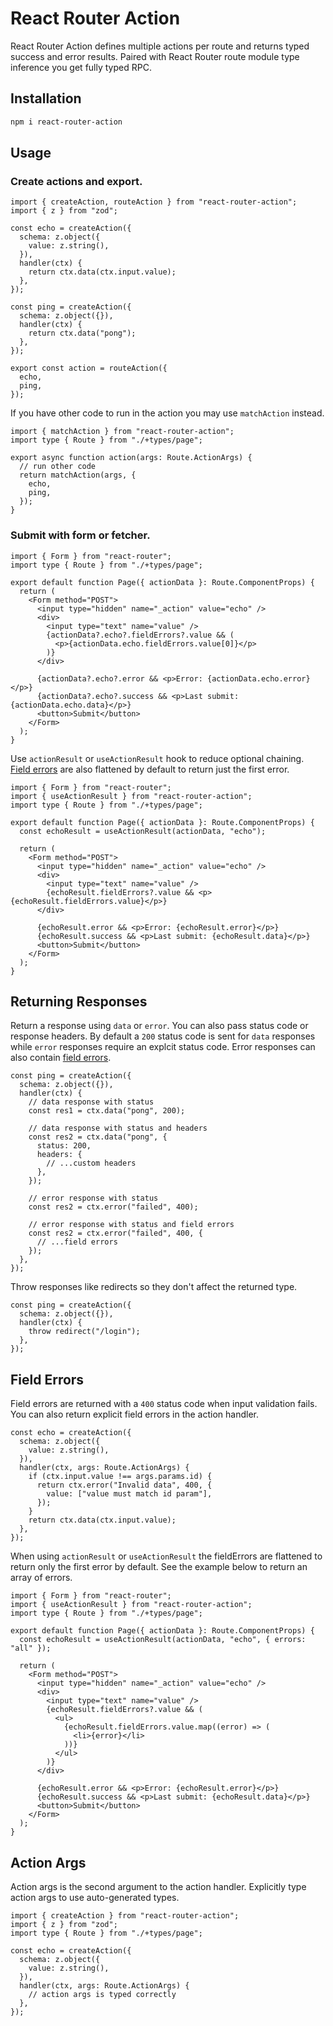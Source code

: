 # React Router Action

React Router Action defines multiple actions per route and returns typed success and error results. Paired with React Router route module type inference you get fully typed RPC.

## Installation

```sh
npm i react-router-action
```

## Usage

### Create actions and export.

```tsx
import { createAction, routeAction } from "react-router-action";
import { z } from "zod";

const echo = createAction({
  schema: z.object({
    value: z.string(),
  }),
  handler(ctx) {
    return ctx.data(ctx.input.value);
  },
});

const ping = createAction({
  schema: z.object({}),
  handler(ctx) {
    return ctx.data("pong");
  },
});

export const action = routeAction({
  echo,
  ping,
});
```

If you have other code to run in the action you may use `matchAction` instead.

```tsx
import { matchAction } from "react-router-action";
import type { Route } from "./+types/page";

export async function action(args: Route.ActionArgs) {
  // run other code
  return matchAction(args, {
    echo,
    ping,
  });
}
```

### Submit with form or fetcher.

```tsx
import { Form } from "react-router";
import type { Route } from "./+types/page";

export default function Page({ actionData }: Route.ComponentProps) {
  return (
    <Form method="POST">
      <input type="hidden" name="_action" value="echo" />
      <div>
        <input type="text" name="value" />
        {actionData?.echo?.fieldErrors?.value && (
          <p>{actionData.echo.fieldErrors.value[0]}</p>
        )}
      </div>

      {actionData?.echo?.error && <p>Error: {actionData.echo.error}</p>}
      {actionData?.echo?.success && <p>Last submit: {actionData.echo.data}</p>}
      <button>Submit</button>
    </Form>
  );
}
```

Use `actionResult` or `useActionResult` hook to reduce optional chaining.
[Field errors](#field-errors) are also flattened by default to return just the first error.

```tsx
import { Form } from "react-router";
import { useActionResult } from "react-router-action";
import type { Route } from "./+types/page";

export default function Page({ actionData }: Route.ComponentProps) {
  const echoResult = useActionResult(actionData, "echo");

  return (
    <Form method="POST">
      <input type="hidden" name="_action" value="echo" />
      <div>
        <input type="text" name="value" />
        {echoResult.fieldErrors?.value && <p>{echoResult.fieldErrors.value}</p>}
      </div>

      {echoResult.error && <p>Error: {echoResult.error}</p>}
      {echoResult.success && <p>Last submit: {echoResult.data}</p>}
      <button>Submit</button>
    </Form>
  );
}
```

## Returning Responses

Return a response using `data` or `error`. You can also pass status code or response headers. By default a `200` status code is sent for `data` responses while `error` responses require an explcit status code. Error responses can also contain [field errors](#field-errors).

```tsx
const ping = createAction({
  schema: z.object({}),
  handler(ctx) {
    // data response with status
    const res1 = ctx.data("pong", 200);

    // data response with status and headers
    const res2 = ctx.data("pong", {
      status: 200,
      headers: {
        // ...custom headers
      },
    });

    // error response with status
    const res2 = ctx.error("failed", 400);

    // error response with status and field errors
    const res2 = ctx.error("failed", 400, {
      // ...field errors
    });
  },
});
```

Throw responses like redirects so they don't affect the returned type.

```tsx
const ping = createAction({
  schema: z.object({}),
  handler(ctx) {
    throw redirect("/login");
  },
});
```

## Field Errors

Field errors are returned with a `400` status code when input validation fails.
You can also return explicit field errors in the action handler.

```tsx
const echo = createAction({
  schema: z.object({
    value: z.string(),
  }),
  handler(ctx, args: Route.ActionArgs) {
    if (ctx.input.value !== args.params.id) {
      return ctx.error("Invalid data", 400, {
        value: ["value must match id param"],
      });
    }
    return ctx.data(ctx.input.value);
  },
});
```

When using `actionResult` or `useActionResult` the fieldErrors are flattened to return only the first error by default. See the example below to return an array of errors.

```tsx
import { Form } from "react-router";
import { useActionResult } from "react-router-action";
import type { Route } from "./+types/page";

export default function Page({ actionData }: Route.ComponentProps) {
  const echoResult = useActionResult(actionData, "echo", { errors: "all" });

  return (
    <Form method="POST">
      <input type="hidden" name="_action" value="echo" />
      <div>
        <input type="text" name="value" />
        {echoResult.fieldErrors?.value && (
          <ul>
            {echoResult.fieldErrors.value.map((error) => (
              <li>{error}</li>
            ))}
          </ul>
        )}
      </div>

      {echoResult.error && <p>Error: {echoResult.error}</p>}
      {echoResult.success && <p>Last submit: {echoResult.data}</p>}
      <button>Submit</button>
    </Form>
  );
}
```

## Action Args

Action args is the second argument to the action handler.
Explicitly type action args to use auto-generated types.

```tsx
import { createAction } from "react-router-action";
import { z } from "zod";
import type { Route } from "./+types/page";

const echo = createAction({
  schema: z.object({
    value: z.string(),
  }),
  handler(ctx, args: Route.ActionArgs) {
    // action args is typed correctly
  },
});
```
